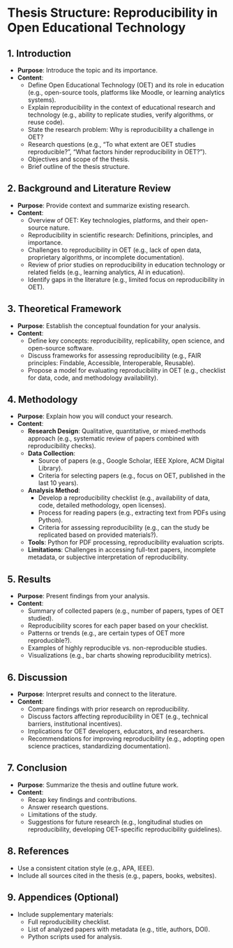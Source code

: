 # Thesis Structure: Reproducibility in Open Educational Technology

## 1. Introduction
- **Purpose**: Introduce the topic and its importance.
- **Content**:
  - Define Open Educational Technology (OET) and its role in education (e.g., open-source tools, platforms like Moodle, or learning analytics systems).
  - Explain reproducibility in the context of educational research and technology (e.g., ability to replicate studies, verify algorithms, or reuse code).
  - State the research problem: Why is reproducibility a challenge in OET?
  - Research questions (e.g., “To what extent are OET studies reproducible?”, “What factors hinder reproducibility in OET?”).
  - Objectives and scope of the thesis.
  - Brief outline of the thesis structure.

## 2. Background and Literature Review
- **Purpose**: Provide context and summarize existing research.
- **Content**:
  - Overview of OET: Key technologies, platforms, and their open-source nature.
  - Reproducibility in scientific research: Definitions, principles, and importance.
  - Challenges to reproducibility in OET (e.g., lack of open data, proprietary algorithms, or incomplete documentation).
  - Review of prior studies on reproducibility in education technology or related fields (e.g., learning analytics, AI in education).
  - Identify gaps in the literature (e.g., limited focus on reproducibility in OET).

## 3. Theoretical Framework
- **Purpose**: Establish the conceptual foundation for your analysis.
- **Content**:
  - Define key concepts: reproducibility, replicability, open science, and open-source software.
  - Discuss frameworks for assessing reproducibility (e.g., FAIR principles: Findable, Accessible, Interoperable, Reusable).
  - Propose a model for evaluating reproducibility in OET (e.g., checklist for data, code, and methodology availability).

## 4. Methodology
- **Purpose**: Explain how you will conduct your research.
- **Content**:
  - **Research Design**: Qualitative, quantitative, or mixed-methods approach (e.g., systematic review of papers combined with reproducibility checks).
  - **Data Collection**:
    - Source of papers (e.g., Google Scholar, IEEE Xplore, ACM Digital Library).
    - Criteria for selecting papers (e.g., focus on OET, published in the last 10 years).
  - **Analysis Method**:
    - Develop a reproducibility checklist (e.g., availability of data, code, detailed methodology, open licenses).
    - Process for reading papers (e.g., extracting text from PDFs using Python).
    - Criteria for assessing reproducibility (e.g., can the study be replicated based on provided materials?).
  - **Tools**: Python for PDF processing, reproducibility evaluation scripts.
  - **Limitations**: Challenges in accessing full-text papers, incomplete metadata, or subjective interpretation of reproducibility.

## 5. Results
- **Purpose**: Present findings from your analysis.
- **Content**:
  - Summary of collected papers (e.g., number of papers, types of OET studied).
  - Reproducibility scores for each paper based on your checklist.
  - Patterns or trends (e.g., are certain types of OET more reproducible?).
  - Examples of highly reproducible vs. non-reproducible studies.
  - Visualizations (e.g., bar charts showing reproducibility metrics).

## 6. Discussion
- **Purpose**: Interpret results and connect to the literature.
- **Content**:
  - Compare findings with prior research on reproducibility.
  - Discuss factors affecting reproducibility in OET (e.g., technical barriers, institutional incentives).
  - Implications for OET developers, educators, and researchers.
  - Recommendations for improving reproducibility (e.g., adopting open science practices, standardizing documentation).

## 7. Conclusion
- **Purpose**: Summarize the thesis and outline future work.
- **Content**:
  - Recap key findings and contributions.
  - Answer research questions.
  - Limitations of the study.
  - Suggestions for future research (e.g., longitudinal studies on reproducibility, developing OET-specific reproducibility guidelines).

## 8. References
- Use a consistent citation style (e.g., APA, IEEE).
- Include all sources cited in the thesis (e.g., papers, books, websites).

## 9. Appendices (Optional)
- Include supplementary materials:
  - Full reproducibility checklist.
  - List of analyzed papers with metadata (e.g., title, authors, DOI).
  - Python scripts used for analysis.